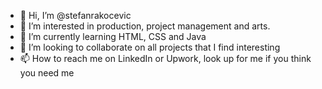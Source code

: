 - 👋 Hi, I’m @stefanrakocevic
- 👀 I’m interested in production, project management and arts.
- 🌱 I’m currently learning HTML, CSS and Java
- 💞️ I’m looking to collaborate on all projects that I find interesting
- 📫 How to reach me on LinkedIn or Upwork, look up for me if you think you need me

<!---
stefanrakocevic/stefanrakocevic is a ✨ special ✨ repository because its `README.md` (this file) appears on your GitHub profile.
You can click the Preview link to take a look at your changes.
--->
